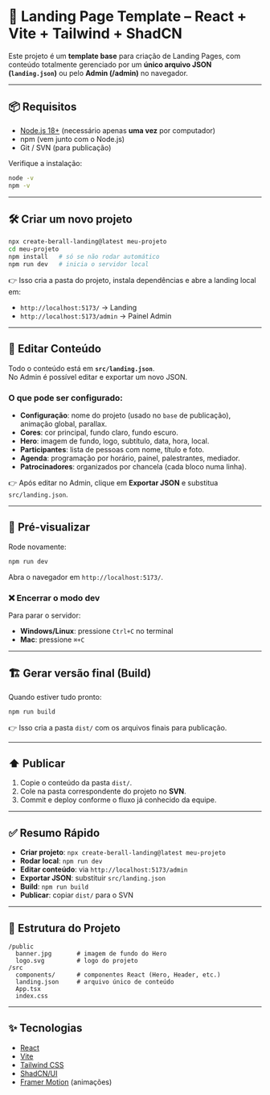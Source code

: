 # 🚀 Landing Page Template – React + Vite + Tailwind + ShadCN

Este projeto é um **template base** para criação de Landing Pages, com conteúdo totalmente gerenciado por um **único arquivo JSON (`landing.json`)** ou pelo **Admin (/admin)** no navegador.

---

## 📦 Requisitos

- [Node.js 18+](https://nodejs.org/) (necessário apenas **uma vez** por computador)
- npm (vem junto com o Node.js)
- Git / SVN (para publicação)

Verifique a instalação:

```bash
node -v
npm -v
```

---

## 🛠️ Criar um novo projeto

```bash
npx create-berall-landing@latest meu-projeto
cd meu-projeto
npm install   # só se não rodar automático
npm run dev   # inicia o servidor local
```

👉 Isso cria a pasta do projeto, instala dependências e abre a landing local em:
- `http://localhost:5173/` → Landing
- `http://localhost:5173/admin` → Painel Admin

---

## 🎨 Editar Conteúdo

Todo o conteúdo está em **`src/landing.json`**.  
No Admin é possível editar e exportar um novo JSON.

### O que pode ser configurado:
- **Configuração**: nome do projeto (usado no `base` de publicação), animação global, parallax.
- **Cores**: cor principal, fundo claro, fundo escuro.
- **Hero**: imagem de fundo, logo, subtítulo, data, hora, local.
- **Participantes**: lista de pessoas com nome, título e foto.
- **Agenda**: programação por horário, painel, palestrantes, mediador.
- **Patrocinadores**: organizados por chancela (cada bloco numa linha).

👉 Após editar no Admin, clique em **Exportar JSON** e substitua `src/landing.json`.

---

## 🔄 Pré-visualizar

Rode novamente:

```bash
npm run dev
```

Abra o navegador em `http://localhost:5173/`.

### ❌ Encerrar o modo dev
Para parar o servidor:
- **Windows/Linux**: pressione `Ctrl+C` no terminal
- **Mac**: pressione `⌘+C`

---

## 🏗️ Gerar versão final (Build)

Quando estiver tudo pronto:

```bash
npm run build
```

👉 Isso cria a pasta `dist/` com os arquivos finais para publicação.

---

## ⬆️ Publicar

1. Copie o conteúdo da pasta `dist/`.
2. Cole na pasta correspondente do projeto no **SVN**.
3. Commit e deploy conforme o fluxo já conhecido da equipe.

---

## ✅ Resumo Rápido

- **Criar projeto**: `npx create-berall-landing@latest meu-projeto`
- **Rodar local**: `npm run dev`
- **Editar conteúdo**: via `http://localhost:5173/admin`
- **Exportar JSON**: substituir `src/landing.json`
- **Build**: `npm run build`
- **Publicar**: copiar `dist/` para o SVN

---

## 📂 Estrutura do Projeto

```
/public
  banner.jpg       # imagem de fundo do Hero
  logo.svg         # logo do projeto
/src
  components/      # componentes React (Hero, Header, etc.)
  landing.json     # arquivo único de conteúdo
  App.tsx
  index.css
```

---

## ✨ Tecnologias

- [React](https://react.dev/)
- [Vite](https://vitejs.dev/)
- [Tailwind CSS](https://tailwindcss.com/)
- [ShadCN/UI](https://ui.shadcn.com/)
- [Framer Motion](https://www.framer.com/motion/) (animações)
